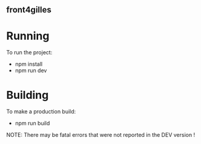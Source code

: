 ## front4gilles

# Running

To run the project:
- npm install
- npm run dev

# Building

To make a production build:
- npm run build

NOTE: There may be fatal errors that were not reported in the DEV version !